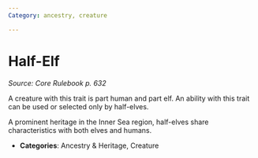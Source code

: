 ```yaml
---
Category: ancestry, creature

---
```

# Half-Elf  
*Source: Core Rulebook p. 632*  

A creature with this trait is part human and part elf. An ability with this trait can be used or selected only by half-elves.

A prominent heritage in the Inner Sea region, half-elves share characteristics with both elves and humans.

- **Categories**: Ancestry & Heritage, Creature